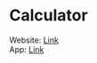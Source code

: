 # Calculator
Website: [Link](https://cal-calculator-website.netlify.app)
<br/>
App: [Link](https://github.com/Aryan0610/Calculator/releases/download/v1.0/Calculator.apk)
